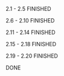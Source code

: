 2.1 - 2.5 FINISHED

2.6 - 2.10 FINISHED

2.11 - 2.14 FINISHED

2.15 - 2.18 FINISHED

2.19 - 2.20 FINISHED

DONE